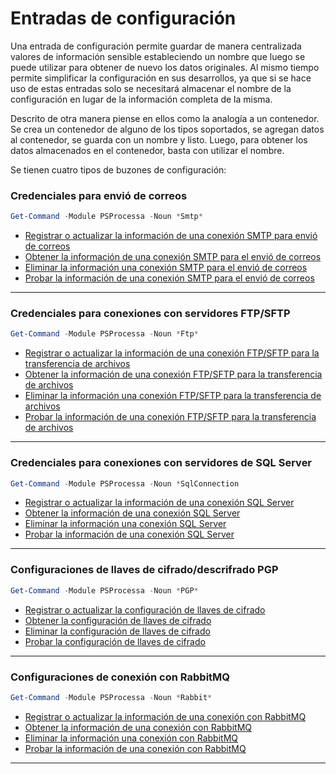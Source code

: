 # Entradas de configuración 

Una entrada de configuración permite guardar de manera centralizada valores de información sensible estableciendo un nombre que luego se puede utilizar para obtener de nuevo los datos originales. Al mismo tiempo permite simplificar la configuración en sus desarrollos, ya que si se hace uso de estas entradas solo se necesitará almacenar el nombre de la configuración en lugar de la información completa de la misma.

Descrito de otra manera piense en ellos como la analogía a un contenedor. Se crea un contenedor de alguno de los tipos soportados, se agregan datos al contenedor, se guarda con un nombre y listo. Luego, para obtener los datos almacenados en el contenedor, basta con utilizar el nombre. 


Se tienen cuatro tipos de buzones de configuración:

### Credenciales para envió de correos
```powershell
Get-Command -Module PSProcessa -Noun *Smtp*
```
* [Registrar o actualizar la información de una conexión SMTP para envió de correos](Set-SmtpConnection.md)
* [Obtener la información de una conexión SMTP para el envió de correos](Get-SmtpConnection.md)
* [Eliminar la información una conexión SMTP para el envió de correos](Remove-SmtpConnection.md)
* [Probar la información de una conexión SMTP para el envió de correos](Test-SmtpConnection.md)

-----------------

### Credenciales para conexiones con servidores FTP/SFTP
```powershell
Get-Command -Module PSProcessa -Noun *Ftp*
```
* [Registrar o actualizar la información de una conexión FTP/SFTP para la transferencia de archivos](Set-FtpConnection.md)
* [Obtener la información de una conexión FTP/SFTP para la transferencia de archivos](Get-FtpConnection.md)
* [Eliminar la información una conexión FTP/SFTP para la transferencia de archivos](Remove-FtpConnection.md)
* [Probar la información de una conexión FTP/SFTP para la transferencia de archivos](Test-FtpConnection.md)


-----------------

### Credenciales para conexiones con servidores de SQL Server
```powershell
Get-Command -Module PSProcessa -Noun *SqlConnection
```
* [Registrar o actualizar la información de una conexión SQL Server](Set-SqlConnection.md)
* [Obtener la información de una conexión SQL Server](Get-SqlConnection.md)
* [Eliminar la información una conexión SQL Server](Remove-SqlConnection.md)
* [Probar la información de una conexión SQL Server](Test-SqlConnection.md)

-----------------

### Configuraciones de llaves de cifrado/descrifrado PGP
```powershell
Get-Command -Module PSProcessa -Noun *PGP*
```
* [Registrar o actualizar la configuración de llaves de cifrado](Set-PGPKeyStore.md)
* [Obtener la configuración de llaves de cifrado](Get-PGPKeyStore.md)
* [Eliminar la configuración de llaves de cifrado](Remove-PGPKeyStore.md)
* [Probar la configuración de llaves de cifrado](Test-PGPKeyStore.md)

-----------------

### Configuraciones de conexión con RabbitMQ
```powershell
Get-Command -Module PSProcessa -Noun *Rabbit*
```
* [Registrar o actualizar la información de una conexión con RabbitMQ](Set-RabbitConnection.md)
* [Obtener la información de una conexión con RabbitMQ](Get-RabbitConnection.md)
* [Eliminar la información una conexión con RabbitMQ](Remove-RabbitConnection.md)
* [Probar la información de una conexión con RabbitMQ](Test-RabbitConnection.md)
-----------------
